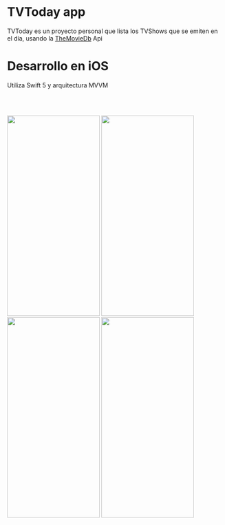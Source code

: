 # TVToday app

TVToday es un proyecto personal que lista los TVShows que se emiten en el día, usando la [TheMovieDb](https://www.themoviedb.org/) Api

# Desarrollo en iOS
Utiliza Swift 5 y arquitectura MVVM

<br><br>

<p>
<img src="https://github.com/rcaos/TVToday/blob/master/Screens/Screen1.png" width="215" height="466">
<img src="https://github.com/rcaos/TVToday/blob/master/Screens/Screen2.png" width="215" height="466">
<img src="https://github.com/rcaos/TVToday/blob/master/Screens/Screen3.png" width="215" height="466">
<img src="https://github.com/rcaos/TVToday/blob/master/Screens/Screen4.png" width="215" height="466">
</p>
